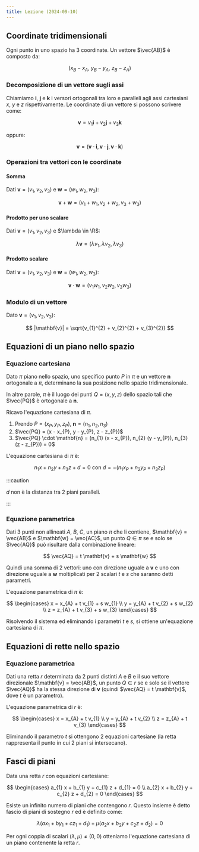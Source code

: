 ```yaml
---
title: Lezione (2024-09-10)
---
```


## Coordinate tridimensionali

Ogni punto in uno spazio ha 3 coordinate. Un vettore $\vec{AB}$ è composto da:

$$
(x_{B} - x_{A},\ y_{B} - y_{A},\ z_{B} - z_{A})
$$

### Decomposizione di un vettore sugli assi

Chiamiamo $\mathbf{i}$, $\mathbf{j}$ e $\mathbf{k}$ i versori ortogonali tra
loro e paralleli agli assi cartesiani $x$, $y$ e $z$ rispettivamente. Le
coordinate di un vettore si possono scrivere come:

$$
\mathbf{v} = v_{1} \mathbf{i} + v_{2} \mathbf{j} + v_{3} \mathbf{k}
$$

oppure:

$$
\mathbf{v} = (\mathbf{v} \cdot \mathbf{i}, \mathbf{v} \cdot \mathbf{j}, \mathbf{v} \cdot \mathbf{k})
$$

### Operazioni tra vettori con le coordinate

#### Somma

Dati $\mathbf{v} = (v_{1}, v_{2}, v_{3})$ e
$\mathbf{w} = (w_{1}, w_{2}, w_{3})$:

$$
\mathbf{v} + \mathbf{w} = (v_{1} + w_{1}, v_{2} + w_{2}, v_{3} + w_{3})
$$

#### Prodotto per uno scalare

Dati $\mathbf{v} = (v_{1}, v_{2}, v_{3})$ e $\lambda \in \R$:

$$
\lambda \mathbf{v} = (\lambda v_{1}, \lambda v_{2}, \lambda v_{3})
$$

#### Prodotto scalare

Dati $\mathbf{v} = (v_{1}, v_{2}, v_{3})$ e
$\mathbf{w} = (w_{1}, w_{2}, w_{3})$:

$$
\mathbf{v} \cdot \mathbf{w} = (v_{1} w_{1}, v_{2} w_{2}, v_{3} w_{3})
$$

### Modulo di un vettore

Dato $\mathbf{v} = (v_{1}, v_{2}, v_{3})$:

$$
|\mathbf{v}| = \sqrt{v_{1}^{2} + v_{2}^{2} +  v_{3}^{2}}
$$

## Equazioni di un piano nello spazio

### Equazione cartesiana

Dato $\pi$ piano nello spazio, uno specifico punto $P$ in $\pi$ e un vettore
$\mathbf{n}$ ortogonale a $\pi$, determinano la sua posizione nello spazio
tridimensionale.

In altre parole, $\pi$ è il luogo dei punti $Q = (x, y, z)$ dello spazio tali
che $\vec{PQ}$ è ortogonale a $\mathbf{n}$.

Ricavo l'equazione cartesiana di $\pi$.

1. Prendo $P = (x_{P}, y_{P}, z_{P})$, $\mathbf{n} = (n_{1}, n_{2}, n_{3})$
2. $\vec{PQ} = (x - x_{P}, y - y_{P}, z - z_{P})$
3. $\vec{PQ} \cdot \mathbf{n} = (n_{1} (x - x_{P}), n_{2} (y - y_{P}), n_{3} (z - z_{P})) = 0$

L'equazione cartesiana di $\pi$ è:

$$
n_{1} x + n_{2} y + n_{3} z + d = 0 \text{ con } d = -(n_{1} x_{P} + n_{2} y_{P} + n_{3} z_{P})
$$

:::caution

$d$ non è la distanza tra 2 piani paralleli.

:::

### Equazione parametrica

Dati 3 punti non allineati $A$, $B$, $C$, un piano $\pi$ che li contiene,
$\mathbf{v} = \vec{AB}$ e $\mathbf{w} = \vec{AC}$, un punto $Q \in \pi$ se e
solo se $\vec{AQ}$ può risultare dalla combinazione lineare:

$$
\vec{AQ} = t \mathbf{v} + s \mathbf{w}
$$

Quindi una somma di 2 vettori: uno con direzione uguale a $\mathbf{v}$ e uno con
direzione uguale a $\mathbf{w}$ moltiplicati per 2 scalari $t$ e $s$ che saranno
detti parametri.

L'equazione parametrica di $\pi$ è:

$$
\begin{cases}
x = x_{A} + t v_{1} + s w_{1} \\
y = y_{A} + t v_{2} + s w_{2} \\
z = z_{A} + t v_{3} + s w_{3}
\end{cases}
$$

Risolvendo il sistema ed eliminando i parametri $t$ e $s$, si ottiene
un'equazione cartesiana di $\pi$.

## Equazioni di rette nello spazio

### Equazione parametrica

Dati una retta $r$ determinata da 2 punti distinti $A$ e $B$ e il suo vettore
direzionale $\mathbf{v} = \vec{AB}$, un punto $Q \in r$ se e solo se il vettore
$\vec{AQ}$ ha la stessa direzione di $\mathbf{v}$ (quindi
$\vec{AQ} = t \mathbf{v}$, dove $t$ è un parametro).

L'equazione parametrica di $r$ è:

$$
\begin{cases}
x = x_{A} + t v_{1} \\
y = y_{A} + t v_{2} \\
z = z_{A} + t v_{3}
\end{cases}
$$

Eliminando il parametro $t$ si ottengono 2 equazioni cartesiane (la retta
rappresenta il punto in cui 2 piani si intersecano).

## Fasci di piani

Data una retta $r$ con equazioni cartesiane:

$$
\begin{cases}
a_{1} x + b_{1} y + c_{1} z + d_{1} = 0 \\
a_{2} x + b_{2} y + c_{2} z + d_{2} = 0
\end{cases}
$$

Esiste un infinito numero di piani che contengono $r$. Questo insieme è detto
fascio di piani di sostegno $r$ ed è definito come:

$$
\lambda(a x_{1} + b y_{1} + c z_{1} + d_{1}) + \mu(a_{2} x + b_{2} y + c_{2} z + d_{2}) = 0
$$

Per ogni coppia di scalari $(\lambda, \mu) \neq (0, 0)$ otteniamo l'equazione
cartesiana di un piano contenente la retta $r$.
